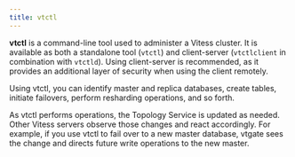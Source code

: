 ```yaml
---
title: vtctl
---
```


**vtctl** is a command-line tool used to administer a Vitess cluster. It is available as both a standalone tool (`vtctl`) and client-server (`vtctlclient` in combination with `vtctld`). Using client-server is recommended, as it provides an additional layer of security when using the client remotely.

Using vtctl, you can identify master and replica databases, create tables, initiate failovers, perform resharding operations, and so forth.

As vtctl performs operations, the Topology Service is updated as needed. Other Vitess servers observe those changes and react accordingly. For example, if you use vtctl to fail over to a new master database, vtgate sees the change and directs future write operations to the new master.